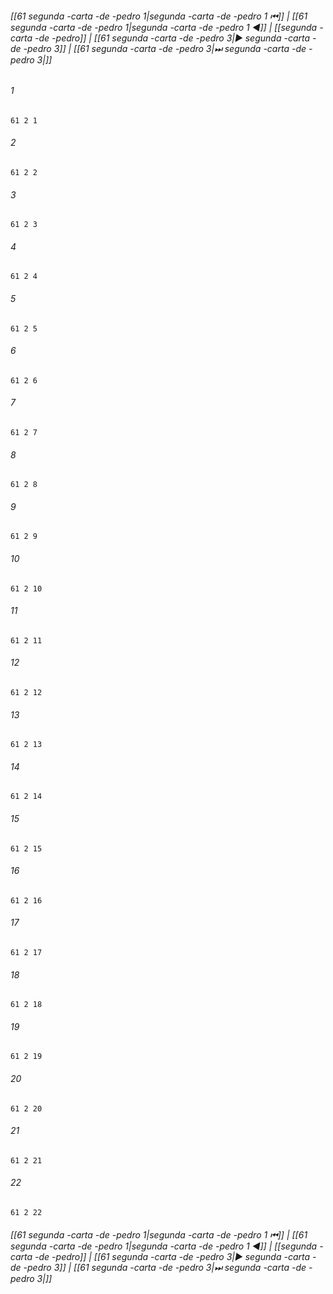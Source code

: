 
###### [[61 segunda -carta -de -pedro 1|segunda -carta -de -pedro 1 ⏮]] | [[61 segunda -carta -de -pedro 1|segunda -carta -de -pedro 1 ◀]] | [[segunda -carta -de -pedro]] | [[61 segunda -carta -de -pedro 3|▶ segunda -carta -de -pedro 3]] | [[61 segunda -carta -de -pedro 3|⏭ segunda -carta -de -pedro 3|]]

###### 1
``` verse
61 2 1 
```
###### 2
``` verse
61 2 2 
```
###### 3
``` verse
61 2 3 
```
###### 4
``` verse
61 2 4 
```
###### 5
``` verse
61 2 5 
```
###### 6
``` verse
61 2 6 
```
###### 7
``` verse
61 2 7 
```
###### 8
``` verse
61 2 8 
```
###### 9
``` verse
61 2 9 
```
###### 10
``` verse
61 2 10 
```
###### 11
``` verse
61 2 11 
```
###### 12
``` verse
61 2 12 
```
###### 13
``` verse
61 2 13 
```
###### 14
``` verse
61 2 14 
```
###### 15
``` verse
61 2 15 
```
###### 16
``` verse
61 2 16 
```
###### 17
``` verse
61 2 17 
```
###### 18
``` verse
61 2 18 
```
###### 19
``` verse
61 2 19 
```
###### 20
``` verse
61 2 20 
```
###### 21
``` verse
61 2 21 
```
###### 22
``` verse
61 2 22 
```

###### [[61 segunda -carta -de -pedro 1|segunda -carta -de -pedro 1 ⏮]] | [[61 segunda -carta -de -pedro 1|segunda -carta -de -pedro 1 ◀]] | [[segunda -carta -de -pedro]] | [[61 segunda -carta -de -pedro 3|▶ segunda -carta -de -pedro 3]] | [[61 segunda -carta -de -pedro 3|⏭ segunda -carta -de -pedro 3|]]

